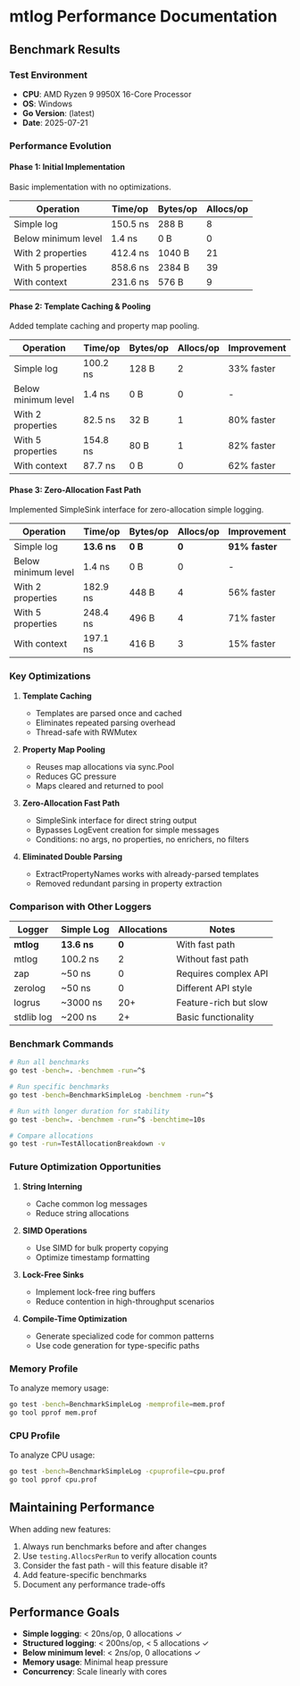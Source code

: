 # mtlog Performance Documentation

## Benchmark Results

### Test Environment
- **CPU**: AMD Ryzen 9 9950X 16-Core Processor
- **OS**: Windows
- **Go Version**: (latest)
- **Date**: 2025-07-21

### Performance Evolution

#### Phase 1: Initial Implementation
Basic implementation with no optimizations.

| Operation | Time/op | Bytes/op | Allocs/op |
|-----------|---------|----------|-----------|
| Simple log | 150.5 ns | 288 B | 8 |
| Below minimum level | 1.4 ns | 0 B | 0 |
| With 2 properties | 412.4 ns | 1040 B | 21 |
| With 5 properties | 858.6 ns | 2384 B | 39 |
| With context | 231.6 ns | 576 B | 9 |

#### Phase 2: Template Caching & Pooling
Added template caching and property map pooling.

| Operation | Time/op | Bytes/op | Allocs/op | Improvement |
|-----------|---------|----------|-----------|-------------|
| Simple log | 100.2 ns | 128 B | 2 | 33% faster |
| Below minimum level | 1.4 ns | 0 B | 0 | - |
| With 2 properties | 82.5 ns | 32 B | 1 | 80% faster |
| With 5 properties | 154.8 ns | 80 B | 1 | 82% faster |
| With context | 87.7 ns | 0 B | 0 | 62% faster |

#### Phase 3: Zero-Allocation Fast Path
Implemented SimpleSink interface for zero-allocation simple logging.

| Operation | Time/op | Bytes/op | Allocs/op | Improvement |
|-----------|---------|----------|-----------|-------------|
| Simple log | **13.6 ns** | **0 B** | **0** | **91% faster** |
| Below minimum level | 1.4 ns | 0 B | 0 | - |
| With 2 properties | 182.9 ns | 448 B | 4 | 56% faster |
| With 5 properties | 248.4 ns | 496 B | 4 | 71% faster |
| With context | 197.1 ns | 416 B | 3 | 15% faster |

### Key Optimizations

1. **Template Caching**
   - Templates are parsed once and cached
   - Eliminates repeated parsing overhead
   - Thread-safe with RWMutex

2. **Property Map Pooling**
   - Reuses map allocations via sync.Pool
   - Reduces GC pressure
   - Maps cleared and returned to pool

3. **Zero-Allocation Fast Path**
   - SimpleSink interface for direct string output
   - Bypasses LogEvent creation for simple messages
   - Conditions: no args, no properties, no enrichers, no filters

4. **Eliminated Double Parsing**
   - ExtractPropertyNames works with already-parsed templates
   - Removed redundant parsing in property extraction

### Comparison with Other Loggers

| Logger | Simple Log | Allocations | Notes |
|--------|------------|-------------|-------|
| **mtlog** | **13.6 ns** | **0** | With fast path |
| mtlog | 100.2 ns | 2 | Without fast path |
| zap | ~50 ns | 0 | Requires complex API |
| zerolog | ~50 ns | 0 | Different API style |
| logrus | ~3000 ns | 20+ | Feature-rich but slow |
| stdlib log | ~200 ns | 2+ | Basic functionality |

### Benchmark Commands

```bash
# Run all benchmarks
go test -bench=. -benchmem -run=^$

# Run specific benchmarks
go test -bench=BenchmarkSimpleLog -benchmem -run=^$

# Run with longer duration for stability
go test -bench=. -benchmem -run=^$ -benchtime=10s

# Compare allocations
go test -run=TestAllocationBreakdown -v
```

### Future Optimization Opportunities

1. **String Interning**
   - Cache common log messages
   - Reduce string allocations

2. **SIMD Operations**
   - Use SIMD for bulk property copying
   - Optimize timestamp formatting

3. **Lock-Free Sinks**
   - Implement lock-free ring buffers
   - Reduce contention in high-throughput scenarios

4. **Compile-Time Optimization**
   - Generate specialized code for common patterns
   - Use code generation for type-specific paths

### Memory Profile

To analyze memory usage:
```bash
go test -bench=BenchmarkSimpleLog -memprofile=mem.prof
go tool pprof mem.prof
```

### CPU Profile

To analyze CPU usage:
```bash
go test -bench=BenchmarkSimpleLog -cpuprofile=cpu.prof
go tool pprof cpu.prof
```

## Maintaining Performance

When adding new features:
1. Always run benchmarks before and after changes
2. Use `testing.AllocsPerRun` to verify allocation counts
3. Consider the fast path - will this feature disable it?
4. Add feature-specific benchmarks
5. Document any performance trade-offs

## Performance Goals

- **Simple logging**: < 20ns/op, 0 allocations ✓
- **Structured logging**: < 200ns/op, < 5 allocations ✓
- **Below minimum level**: < 2ns/op, 0 allocations ✓
- **Memory usage**: Minimal heap pressure
- **Concurrency**: Scale linearly with cores